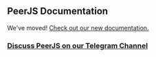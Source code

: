 ## PeerJS Documentation

We've moved! <a href="https://peerjs.com/docs.html">Check out our new
documentation.</a>

### [Discuss PeerJS on our Telegram Channel](https://t.me/joinchat/ENhPuhTvhm8WlIxTjQf7Og)
